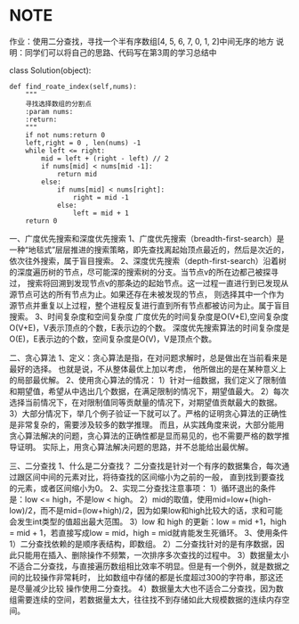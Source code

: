 # NOTE



作业：使用二分查找，寻找一个半有序数组[4, 5, 6, 7, 0, 1, 2]中间无序的地方
说明：同学们可以将自己的思路、代码写在第3周的学习总结中

class Solution(object):

    def find_roate_index(self,nums):
        """
        寻找选择数组的分割点
        :param nums:
        :return:
        """
        if not nums:return 0
        left,right = 0 , len(nums) -1
        while left <= right:
            mid = left + (right - left) // 2
            if nums[mid] < nums[mid -1]:
                return mid
            else:
                if nums[mid] < nums[right]:
                    right = mid -1
                else:
                    left = mid + 1
        return 0


一、广度优先搜索和深度优先搜索
1、广度优先搜索（breadth-first-search）是一种“地毯式”层层推进的搜索策略，即先查找离起始顶点最近的，然后是次近的，
依次往外搜索，属于盲目搜索。
2、﻿深度优先搜索（depth-first-search）沿着树的深度遍历树的节点，尽可能深的搜索树的分支。当节点v的所在边都己被探寻过，
搜索将回溯到发现节点v的那条边的起始节点。这一过程一直进行到已发现从源节点可达的所有节点为止。如果还存在未被发现的节点，
则选择其中一个作为源节点并重复以上过程，整个进程反复进行直到所有节点都被访问为止。属于盲目搜索。
3、时间复杂度和空间复杂度
﻿广度优先的时间复杂度是O(V+E),空间复杂度O(V+E)，V表示顶点的个数，E表示边的个数。
﻿深度优先搜索算法的时间复杂度是O(E)，E表示边的个数，空间复杂度是O(V)，V是顶点个数。

二、贪心算法
1、定义：贪心算法是指，在对问题求解时，总是做出在当前看来是最好的选择。 也就是说，不从整体最优上加以考虑，
他所做出的是在某种意义上的局部最优解。
2、使用贪心算法的情况：
1）针对一组数据，我们定义了限制值和期望值，希望从中选出几个数据，在满足限制的情况下，期望值最大。
2）每次选择当前情况下，在对限制值同等贡献量的情况下，对期望值贡献最大的数据。
3）大部分情况下，举几个例子验证一下就可以了。严格的证明贪心算法的正确性是非常复杂的，需要涉及较多的数学推理。
而且，从实践角度来说，大部分能用贪心算法解决的问题，贪心算法的正确性都是显而易见的，也不需要严格的数学推导证明。
实际上，用贪心算法解决问题的思路，并不总能给出最优解。

三、二分查找
1、什么是二分查找？
二分查找是针对一个有序的数据集合，每次通过跟区间中间的元素对比，将待查找的区间缩小为之前的一般，
直到找到要查找的元素，或者区间缩小为0。
2、实现二分查找注意事项：
1）循环退出的条件是：low <= high，不是low < high。
2）mid的取值，使用mid=low+(high-low)/2，而不是mid=(low+high)/2，因为如果low和high比较大的话，求和可能会发生int类型的值超出最大范围。
3）low 和 high 的更新：low = mid +1，high = mid + 1，若直接写成low = mid，high = mid就肯能发生死循环。
3、使用条件
1）二分查找依赖的是顺序表结构，即数组。
2）二分查找针对的是有序数据，因此只能用在插入、删除操作不频繁，一次排序多次查找的过程中。
3）数据量太小不适合二分查找，与直接遍历数组相比效率不明显。但是有一个例外，就是数据之间的比较操作非常耗时，
比如数组中存储的都是长度超过300的字符串，那这还是尽量减少比较 操作使用二分查找。
4）数据量太大也不适合二分查找，因为数组需要连续的空间，若数据量太大，往往找不到存储如此大规模数据的连续内存空间。



